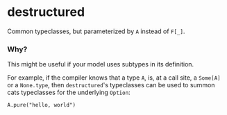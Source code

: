 # destructured

Common typeclasses, but parameterized by `A` instead of `F[_]`.

### Why?

This might be useful if your model uses subtypes in its definition.

For example, if the compiler knows that a type `A`, is, at a call site, a
 `Some[A]` or a `None.type`, then `destructured`'s typeclasses can be used to
summon cats typeclasses for the underlying `Option`:

```
A.pure("hello, world")
```